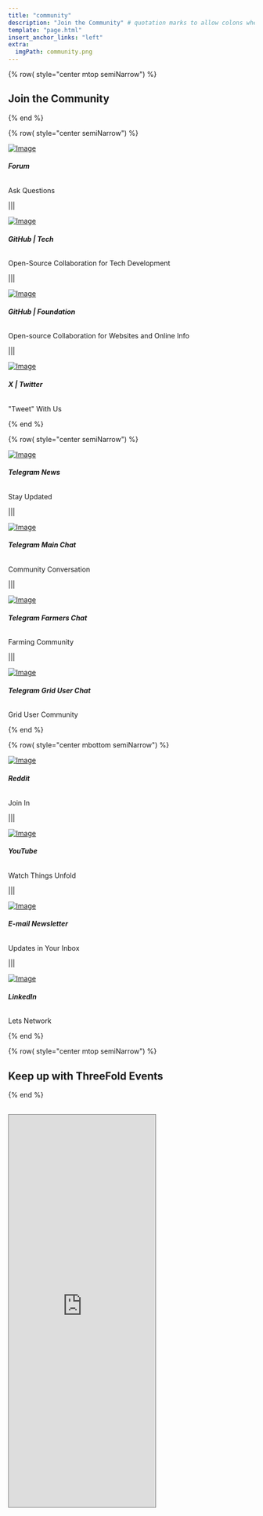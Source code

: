 ```yaml
---
title: "community"
description: "Join the Community" # quotation marks to allow colons where used
template: "page.html"
insert_anchor_links: "left"
extra:
  imgPath: community.png
---
```


<!-- section 1 (header) -->

<div class="container mx-auto">


{% row( style="center mtop semiNarrow") %}


## **Join the <span class="blue">Community</span>**

{% end %}

{% row( style="center semiNarrow") %}

<div class="myscale">

[![Image](discourse.png#social)](https://forum.threefold.io/)

</div>

###### **Forum**

<p class="text-base leading-snug">Ask Questions<p>

|||

<div class="myscale">

[![Image](gh.png#social)](https://github.com/threefoldfoundation)

</div>

###### **GitHub | Tech**

<p class="text-base leading-snug">Open-Source Collaboration for Tech Development<p>

|||

<div class="myscale">

[![Image](gh.png#social)](https://github.com/threefoldtech)

</div>

###### **GitHub | Foundation**

<p class="text-base leading-snug">Open-source Collaboration for Websites and Online Info<p>

|||

<div class="myscale">

[![Image](x.png#social)](https://x.com/threefold_io)

</div>

###### **X | Twitter**

<p class="text-base leading-snug">"Tweet" With Us<p>

{% end %}

{% row( style="center semiNarrow") %}

<div class="myscale">

[![Image](telegram.png#social)](https://t.me/threefoldnews)

</div>

###### **Telegram News**

<p class="text-base leading-snug">Stay Updated<p>

|||

<div class="myscale">

[![Image](telegram.png#social)](https://t.me/threefold)

</div>

###### **Telegram Main Chat**

<p class="text-base leading-snug">Community Conversation<p>

|||

<div class="myscale">

[![Image](telegram.png#social)](https://t.me/threefoldfarmers)

</div>

###### **Telegram Farmers Chat**

<p class="text-base leading-snug">Farming Community<p>

|||

<div class="myscale">

[![Image](telegram.png#social)](https://t.me/threefoldtesting)

</div>

###### **Telegram Grid User Chat**

<p class="text-base leading-snug">Grid User Community<p>

{% end %}



{% row( style="center mbottom semiNarrow") %}

<div class="myscale">

[![Image](reddit.png#social)](https://www.reddit.com/r/threefold/)

</div>

###### **Reddit**

<p class="text-base leading-snug">Join In<p>

|||

<div class="myscale">

[![Image](youtube.png#social)](https://www.youtube.com/@ThreeFoldFoundation)

</div>

###### **YouTube**

<p class="text-base leading-snug">Watch Things Unfold<p>

|||

<div class="myscale">

<a target="_self" href="javascript:;" onclick="ml_account('webforms', '3562741', 'n7q9l7', 'show')">

![Image](mail.png#social)

</a>

</div>

###### **E-mail Newsletter**

<p class="text-base leading-snug">Updates in Your Inbox<p>


|||

<div class="myscale">

[![Image](linkedin.png#social)](https://www.linkedin.com/company/threefold-foundatiooon/)

</div>

###### **LinkedIn**

<p class="text-base leading-snug">Lets Network<p>

{% end %}


{% row( style="center mtop semiNarrow") %}


## **Keep up with <span class="blue">ThreeFold Events</span>**

{% end %}

<br>

<iframe class="mx-auto w-full" src="https://calendar.google.com/calendar/embed?height=600&wkst=2&ctz=Europe%2FBrussels&bgcolor=%23ffffff&title&showTitle=0&showPrint=0&showCalendars=0&src=Y185OGMwNTEwZDVlMmMzMGY1MGM1NTNmZmUxZDNiOTRjMTliMzRmNTNiNDhhNzY3NjdkNDEyNTU3ZjVhYzc1ODAyQGdyb3VwLmNhbGVuZGFyLmdvb2dsZS5jb20&color=%2333B679" style="border:solid 1px #777"  frameborder="0" height="800px"></iframe>


</div>


<style>

.myscale{
  transition: transform .5s; 
}

.myscale:hover{
  transform: scale(1.2); 
}
  </style>